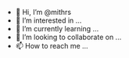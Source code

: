 - 👋 Hi, I’m @mithrs
- 👀 I’m interested in ...
- 🌱 I’m currently learning ...
- 💞️ I’m looking to collaborate on ...
- 📫 How to reach me ...

<!---
mithrs/mithrs is a ✨ special ✨ repository because its `README.md` (this file) appears on your GitHub profile.
You can click the Preview link to take a look at your changes.
--->
